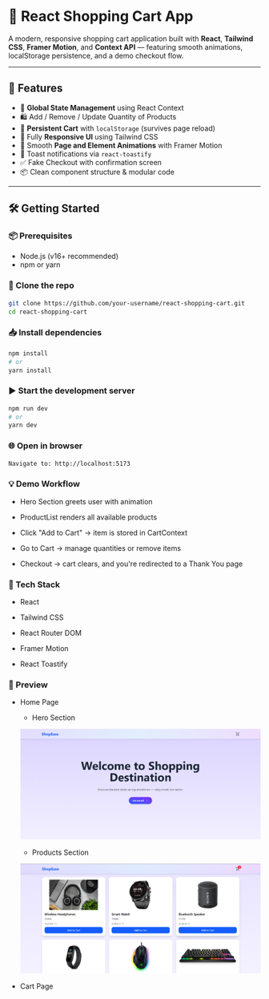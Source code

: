 # 🛒 React Shopping Cart App

A modern, responsive shopping cart application built with **React**, **Tailwind CSS**, **Framer Motion**, and **Context API** — featuring smooth animations, localStorage persistence, and a demo checkout flow.

---

## 🚀 Features

- 🧠 **Global State Management** using React Context
- 🛍️ Add / Remove / Update Quantity of Products
- 🔄 **Persistent Cart** with `localStorage` (survives page reload)
- 🎨 Fully **Responsive UI** using Tailwind CSS
- 🎉 Smooth **Page and Element Animations** with Framer Motion
- 🔔 Toast notifications via `react-toastify`
- ✅ Fake Checkout with confirmation screen
- 📦 Clean component structure & modular code

---

## 🛠️ Getting Started

### 📦 Prerequisites

- Node.js (v16+ recommended)
- npm or yarn

### 🚚 Clone the repo

```bash
git clone https://github.com/your-username/react-shopping-cart.git
cd react-shopping-cart
```

### 📥 Install dependencies

```bash
npm install
# or
yarn install
```

### ▶️ Start the development server

```bash
npm run dev
# or
yarn dev
```


### 🌐 Open in browser

```bash
Navigate to: http://localhost:5173
```


### 💡 Demo Workflow

* Hero Section greets user with animation

* ProductList renders all available products

* Click "Add to Cart" → item is stored in CartContext

* Go to Cart → manage quantities or remove items

* Checkout → cart clears, and you're redirected to a Thank You page


### 🧰 Tech Stack

* React

* Tailwind CSS

* React Router DOM

* Framer Motion

* React Toastify


### 📸 Preview

* Home Page
    
    * Hero Section

    ![Project Preview](./public/preview.png)
 
    * Products Section

    ![Project Preview](./public/preview2.png)

* Cart Page





